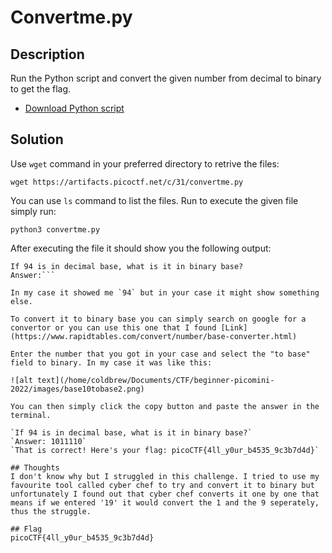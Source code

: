 # Convertme.py

## Description
Run the Python script and convert the given number from decimal to binary to get the flag. 
* [Download Python script](https://artifacts.picoctf.net/c/31/convertme.py)

## Solution
Use `wget` command in your preferred directory to retrive the files:

`wget https://artifacts.picoctf.net/c/31/convertme.py`

You can use `ls` command to list the files.
Run to execute the given file simply run:

`python3 convertme.py`

After executing the file it should show you the following output:

```python3 convertme.py
If 94 is in decimal base, what is it in binary base?
Answer:```

In my case it showed me `94` but in your case it might show something else.

To convert it to binary base you can simply search on google for a convertor or you can use this one that I found [Link](https://www.rapidtables.com/convert/number/base-converter.html)

Enter the number that you got in your case and select the "to base" field to binary. In my case it was like this:

![alt text](/home/coldbrew/Documents/CTF/beginner-picomini-2022/images/base10tobase2.png)

You can then simply click the copy button and paste the answer in the terminal.

`If 94 is in decimal base, what is it in binary base?`
`Answer: 1011110`
`That is correct! Here's your flag: picoCTF{4ll_y0ur_b4535_9c3b7d4d}`

## Thoughts
I don't know why but I struggled in this challenge. I tried to use my favourite tool called cyber chef to try and convert it to binary but unfortunately I found out that cyber chef converts it one by one that means if we entered '19' it would convert the 1 and the 9 seperately, thus the struggle.

## Flag
picoCTF{4ll_y0ur_b4535_9c3b7d4d}
